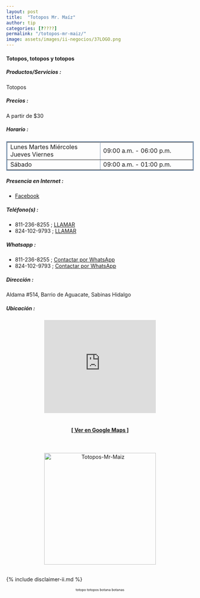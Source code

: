 ```yaml
--- 
layout: post
title:  "Totopos Mr. Maíz"
author: tip
categories: [?????]
permalink: "/totopos-mr-maiz/"
image: assets/images/ii-negocios/37LOGO.png
---
```

#### Totopos, totopos y totopos

##### Productos/Servicios :

Totopos

##### Precios :

A partir de $30

##### Horario :

<table border="2" bordercolor="#8299b3" cellpadding="4" cellspacing="5">
    <colgroup>
        <col width="50%" />
        <col width="50%" />
    </colgroup>
    <tbody>
        <tr>
            <td>Lunes Martes Miércoles Jueves Viernes</td>
            <td>09:00 a.m. - 06:00 p.m.</td>
        </tr>
        <tr>
            <td>Sábado</td>
            <td>09:00 a.m. - 01:00 p.m.</td>
        </tr>
    </tbody>
</table>

##### Presencia en Internet :

- [Facebook][FB]

##### Teléfono(s) :

- 811-236-8255 ; [LLAMAR][Tel1]
- 824-102-9793 ; [LLAMAR][Tel2]

##### Whatsapp :

- 811-236-8255 ; [Contactar por WhatsApp][WA1]
- 824-102-9793 ; [Contactar por WhatsApp][WA2]

[FB]: https://www.facebook.com/mrmaiz2020

[Tel1]: tel:8112368255
[Tel2]: tel:8241029793

[WA1]: https://wa.me/528112368255?text=Hola,%20saludos%20desde%20PiiDO.
[WA2]: https://wa.me/528241029793?text=Hola,%20saludos%20desde%20PiiDO.

##### Dirección :

Aldama #514, Barrio de Aguacate, Sabinas Hidalgo

##### Ubicación :

<!--..... MAPAS .....-->
<center>
<iframe allowfullscreen="" height="250" loading="lazy" src="https://www.google.com/maps/embed?pb=!1m18!1m12!1m3!1d1785.3358117080725!2d-100.18624844091983!3d26.498515886081098!2m3!1f0!2f0!3f0!3m2!1i1024!2i768!4f13.1!3m3!1m2!1s0x86623ec6e8438663%3A0xe794edfedcb85155!2sAldama%20514%2C%20Centro%20de%20Sabinas%20Hidalgo%2C%2065200%20Sabinas%20Hidalgo%2C%20N.L.!5e0!3m2!1sen!2smx!4v1622934793877!5m2!1sen!2smx" style="border: 0;" width="300"></iframe><!--//CAMBIAR : width="300" height="250" acá arriba ^^-->
<br/>
<br/>
<a href="https://goo.gl/maps/r51fbDCnbXKjwFeF8" target="_blank"><h4>[ Ver en Google Maps ]</h4></a><!--//CAMBIAR únicamente URL aquí-->
<br/>
<br/>
</center>
<!--..... /MAPAS .....-->

<!-- ===== 2da IMAGEN ===== -->
<center>
    <img src="{{ site.baseurl }}/assets/images/ii-negocios/21producto.png" alt="Totopos-Mr-Maiz" style="height: 300px;"/>
</center>

<br />

<!-- Disclaimer & palabras clave
================================================== -->
{% include disclaimer-ii.md %}
<center>
	<span style="font-size: xx-small;">
		<!--Palabras Clave-->totopo totopos botana botanas
	</span>
</center>



<!-- END
================================================== -->